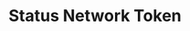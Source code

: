 ---
title: Status Network Token
description: The Status Network Token (SNT) is a utility token that powers and incentivizes the Status Network. It is required for certain features of the product. 
layout: snt
---